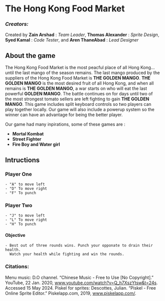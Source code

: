 # The Hong Kong Food Market 

### *Creators:*
Created by **Zain Arshad** : *Team Leader*, **Thomas Alexander** : *Sprite Design*, **Syed Kamal** : *Code Tester*, and **Aren ThaneAbad** : *Lead Designer*

## About the game
The Hong Kong Food Market is the most peacful place of all Hong Kong... until the last mango of the season remains. The last mango produced by the suppliers of the Hong Kong
Food Market is **THE GOLDEN MANGO**. **THE GOLDEN MANGO** is the most desired fruit of all Hong Kong, and when all remains is **THE GOLDEN MANGO**, a war starts on who will eat the last
powerful **GOLDEN MANGO**. The battle continues on for days until two of the most strongest tomato sellers are left fighting to gain **THE GOLDEN MANGO**. This game includes split 
keyboard controls so two players can play together locally. Our game will also include a powerup system so the winner can have an advantage for being the better player.

Our game had many inpirations, some of these games are :
  - **Mortal Kombat**
  - **Street Fighter**
  - **Fire Boy and Water girl**

## Intructions
### Player One
    - "A" to move left
    - "D" To move right
    - "F" To punch
### Player Two
    - "J" to move left
    - "L" To move right
    - "H" To punch
#### Objective
    - Best out of three rounds wins. Punch your opponate to drain their health.
      Watch your health while fighting and win the rounds.
### Citations: 
Menu music: D.O channel. “Chinese Music - Free to Use [No Copyright].” YouTube, 22 Jan. 2020, www.youtube.com/watch?v=Q_h7XszYtsw&t=24s. Accessed 15 May 2024.
Piskel for sprites: Descottes, Julian. “Piskel - Free Online Sprite Editor.” Piskelapp.com, 2019, www.piskelapp.com/.
